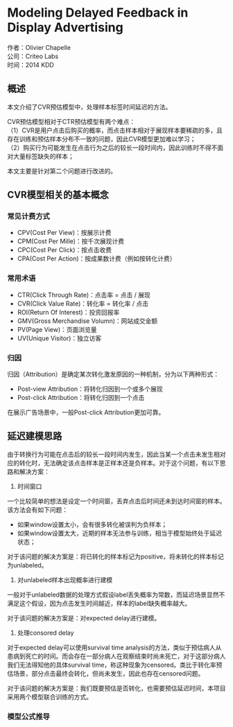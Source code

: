# Modeling Delayed Feedback in Display Advertising

作者：Olivier Chapelle<br>
公司：Criteo Labs<br>
时间：2014 KDD<br>

## 概述
本文介绍了CVR预估模型中，处理样本标签时间延迟的方法。<br>

CVR预估模型相对于CTR预估模型有两个难点：<br>
（1）CVR是用户点击后购买的概率，而点击样本相对于展现样本要稀疏的多，且存在训练和预估样本分布不一致的问题，因此CVR模型更加难以学习；<br>
（2）购买行为可能发生在点击行为之后的较长一段时间内，因此训练时不得不面对大量标签缺失的样本；<br>

本文主要是针对第二个问题进行改进的。

## CVR模型相关的基本概念
### 常见计费方式
- CPV(Cost Per View)：按展示计费
- CPM(Cost Per Mille)：按千次展现计费
- CPC(Cost Per Click)：按点击收费
- CPA(Cost Per Action)：按成果数计费（例如按转化计费）

### 常用术语
- CTR(Click Through Rate)：点击率 = 点击 / 展现
- CVR(Click Value Rate)：转化率 = 转化率 / 点击
- ROI(Return Of Interest)：投资回报率
- GMV(Gross Merchandise Volumn)：网站成交金额
- PV(Page View)：页面浏览量
- UV(Unique Visitor)：独立访客

### 归因
归因（Attribution）是确定某次转化激发原因的一种机制，分为以下两种形式：

- Post-view Attribution：将转化归因到一个或多个展现
- Post-click Attribution：将转化归因到一个点击

在展示广告场景中，一般Post-click Attribution更加可靠。

## 延迟建模思路

由于转换行为可能在点击后的较长一段时间内发生，因此当某一个点击未发生相对应的转化时，无法确定该点击样本是正样本还是负样本。对于这个问题，有以下思路和解决方案：

1. 时间窗口

一个比较简单的想法是设定一个时间窗，丢弃点击后时间还未到达时间窗的样本。该方法会有如下问题：

- 如果window设置太小，会有很多转化被误判为负样本；
- 如果window设置太大，近期的样本无法参与训练，相当于模型始终处于延迟状态；

对于该问题的解决方案是：将已转化的样本标记为positive，将未转化的样本标记为unlabeled。

1. 对unlabeled样本出现概率进行建模

一般对于unlabeled数据的处理方式假设label丢失概率为常数，而延迟场景显然不满足这个假设，因为点击发生时间越近，样本的label缺失概率越大。

对于该问题的解决方案是：对expected delay进行建模。

1. 处理consored delay

对于expected delay可以使用survival time analysis的方法，类似于预估病人从患病到死亡的时间。而会存在一部分病人在观察结束时尚未死亡，对于这部分病人我们无法得知他的具体survival time，称这种现象为censored。类比于转化率预估场景，部分点击最终会转化，但尚未发生，因此也存在censored问题。

对于该问题的解决方案是：我们既要预估是否转化，也需要预估延迟时间，本项目采用两个模型联合训练的方式。

### 模型公式推导





